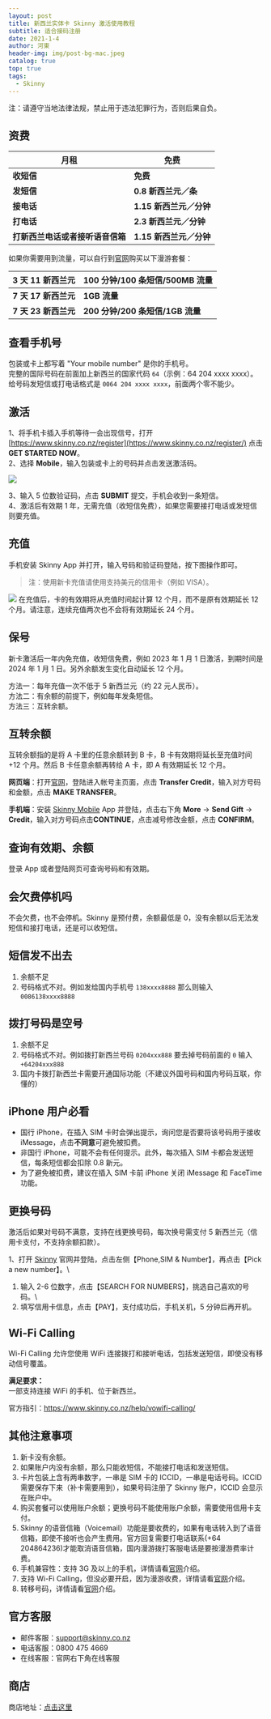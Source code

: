 ```yaml
---
layout: post
title: 新西兰实体卡 Skinny 激活使用教程
subtitle: 适合接码注册
date: 2021-1-4
author: 河東
header-img: img/post-bg-mac.jpeg
catalog: true
top: true
tags:
  - Skinny
---
```


注：请遵守当地法律法规，禁止用于违法犯罪行为，否则后果自负。

## 资费

| 月租 | 免费 |  
|---|---|
| **收短信** | **免费** |
| **发短信** | **0.8 新西兰元／条** |
|  **接电话**| **1.15 新西兰元／分钟** |
| **打电话** | **2.3 新西兰元／分钟** |
| **打新西兰电话或者接听语音信箱** | **1.15 新西兰元／分钟** |

如果你需要用到流量，可以自行到[官网](https://www.skinny.co.nz/pricing/overseas-roaming/)购买以下漫游套餐：

| **3 天 11 新西兰元** | 100 分钟/100 条短信/500MB 流量 |  
|---|---|
| **7 天 17 新西兰元** | **1GB 流量** |
|**7 天 23 新西兰元**|**200 分钟/200 条短信/1GB 流量**|


## 查看手机号

包装或卡上都写着 "Your mobile number" 是你的手机号。\
完整的国际号码在前面加上新西兰的国家代码 `64`（示例：64 204 xxxx xxxx）。\
给号码发短信或打电话格式是 `0064 204 xxxx xxxx`，前面两个零不能少。

## 激活

1、将手机卡插入手机等待一会出现信号，打开 [https://www.skinny.co.nz/register](https://www.skinny.co.nz/register/) 点击 **GET STARTED NOW**。\
2、选择 **Mobile**，输入包装或卡上的号码并点击发送激活码。

![](https://i.imgur.com/s2LtEQ7.png)
  
3、输入 5 位数验证码，点击 **SUBMIT** 提交，手机会收到一条短信。\
4、激活后有效期 1 年，无需充值（收短信免费），如果您需要接打电话或发短信则要充值。


## 充值

手机安装 Skinny App 并打开，输入号码和验证码登陆，按下图操作即可。

>注：使用新卡充值请使用支持美元的信用卡（例如 VISA）。

![](https://i.imgur.com/0f585rc.jpg)
在充值后，卡的有效期将从充值时间起计算 12 个月，而不是原有效期延长 12 个月。请注意，连续充值两次也不会将有效期延长 24 个月。



## 保号

新卡激活后一年内免充值，收短信免费，例如 2023 年 1 月 1 日激活，到期时间是 2024 年 1 月 1 日。另外余额发生变化自动延长 12 个月。

方法一：每年充值一次不低于 5 新西兰元（约 22 元人民币）。\
方法二：有余额的前提下，例如每年发条短信。\
方法三：互转余额。

## 互转余额
互转余额指的是将 A 卡里的任意余额转到 B 卡，B 卡有效期将延长至充值时间 +12 个月。然后 B 卡任意余额再转给 A 卡，即 A 有效期延长 12 个月。

**网页端**：打开[官网](https://www.skinny.co.nz)，登陆进入帐号主页面，点击 **Transfer Credit**，输入对方号码和金额，点击 **MAKE TRANSFER**。  

**手机端**：安装 [Skinny Mobile](https://apps.apple.com/cn/app/skinny-mobile/id926099138) App 并登陆，点击右下角 **More** → **Send Gift** → **Credit**，输入对方号码点击**CONTINUE**，点击减号修改金额，点击 **CONFIRM**。 

## 查询有效期、余额
登录 App 或者登陆网页可查询号码和有效期。

## 会欠费停机吗
不会欠费，也不会停机。Skinny 是预付费，余额最低是 0，没有余额以后无法发短信和接打电话，还是可以收短信。

## 短信发不出去
1. 余额不足
2. 号码格式不对。例如发给国内手机号 `138xxxx8888` 那么则输入 `0086138xxxx8888`

## 拨打号码是空号
1. 余额不足
2. 号码格式不对。例如拨打新西兰号码 `0204xxx888` 要去掉号码前面的 `0` 输入 `+64204xxx888`
3. 国内卡拨打新西兰卡需要开通国际功能（不建议外国号码和国内号码互联，你懂的）

## iPhone 用户必看
- 国行 iPhone，在插入 SIM 卡时会弹出提示，询问您是否要将该号码用于接收 iMessage，点击**不同意**可避免被扣费。
- 非国行 iPhone，可能不会有任何提示。此外，每次插入 SIM 卡都会发送短信，每条短信都会扣除 0.8 新元。
- 为了避免被扣费，建议在插入 SIM 卡前 iPhone 关闭 iMessage 和 FaceTime 功能。

## 更换号码
激活后如果对号码不满意，支持在线更换号码，每次换号需支付 5 新西兰元（信用卡支付，不支持余额扣款）。

1、打开 [Skinny](https://www.skinny.co.nz) 官网并登陆，点击左侧【Phone,SIM & Number】，再点击【Pick a new number】。\
1. 输入 2-6 位数字，点击【SEARCH FOR NUMBERS】，挑选自己喜欢的号码。\
2. 填写信用卡信息，点击【PAY】，支付成功后，手机关机，5 分钟后再开机。

## Wi-Fi Calling

Wi-Fi Calling 允许您使用 WiFi 连接拨打和接听电话，包括发送短信，即使没有移动信号覆盖。

**满足要求：**\
一部支持连接 WiFi 的手机、位于新西兰。

官方指引：<https://www.skinny.co.nz/help/vowifi-calling/>

## 其他注意事项
1. 新卡没有余额。
2. 如果账户内没有余额，那么只能收短信，不能接打电话和发送短信。
3. 卡片包装上含有两串数字，一串是 SIM 卡的 ICCID，一串是电话号码。ICCID 需要保存下来（补卡需要用到），如果号码注册了 Skinny 账户，ICCID 会显示在账户中。
4. 购买套餐可以使用账户余额；更换号码不能使用账户余额，需要使用信用卡支付。
5. Skinny 的语音信箱（Voicemail）功能是要收费的，如果有电话转入到了语音信箱，即使不接听也会产生费用。官方回复需要打电话联系(+64 204864236)才能取消语音信箱，国内漫游拨打客服电话是要按漫游费率计费。
6. 手机兼容性：支持 3G 及以上的手机，详情请看[官网](https://www.skinny.co.nz/help/compatibility/)介绍。
7. 支持 Wi-Fi Calling，但没必要开启，因为漫游收费，详情请看[官网](https://www.skinny.co.nz/help/vowifi-calling)介绍。
8. 转移号码，详情请看[官网](https://signin.skinny.co.nz/?goto=https://www.skinny.co.nz/dashboard/phone-details/changenumber/)介绍。

## 官方客服
- 邮件客服：<support@skinny.co.nz>
- 电话客服：0800 475 4669
- 在线客服：官网右下角在线客服

## 商店

商店地址：[点击这里](https://simgv.com/2023/03/19/store/)
